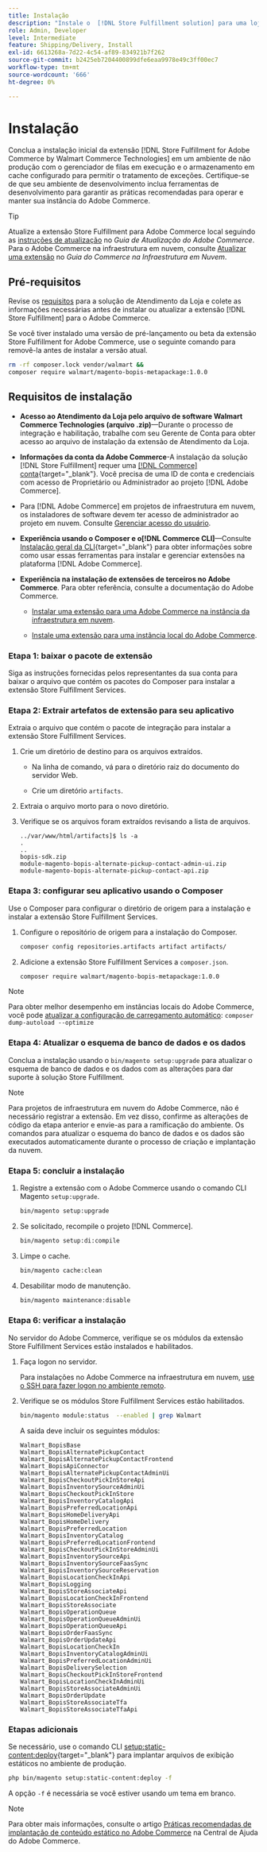 ```yaml
---
title: Instalação
description: "Instale o  [!DNL Store Fulfillment solution] para uma loja da Adobe Commerce usando o Composer para PHP."
role: Admin, Developer
level: Intermediate
feature: Shipping/Delivery, Install
exl-id: 6613268a-7d22-4c54-af89-834921b7f262
source-git-commit: b2425eb7204400899dfe6eaa9978e49c3ff00ec7
workflow-type: tm+mt
source-wordcount: '666'
ht-degree: 0%

---
```



# Instalação

Conclua a instalação inicial da extensão [!DNL Store Fulfillment for Adobe Commerce by Walmart Commerce Technologies] em um ambiente de não produção com o gerenciador de filas em execução e o armazenamento em cache configurado para permitir o tratamento de exceções. Certifique-se de que seu ambiente de desenvolvimento inclua ferramentas de desenvolvimento para garantir as práticas recomendadas para operar e manter sua instância do Adobe Commerce.

>[!TIP]
>
>Atualize a extensão Store Fulfillment para Adobe Commerce local seguindo as [instruções de atualização](https://experienceleague.adobe.com/docs/commerce-operations/upgrade-guide/modules/upgrade.html) no _Guia de Atualização do Adobe Commerce_. Para o Adobe Commerce na infraestrutura em nuvem, consulte [Atualizar uma extensão](https://experienceleague.adobe.com/docs/commerce-cloud-service/user-guide/configure-store/extensions.html#upgrade-an-extension) no *Guia do Commerce na Infraestrutura em Nuvem*.

## Pré-requisitos

Revise os [requisitos](solution-requirements.md) para a solução de Atendimento da Loja e colete as informações necessárias antes de instalar ou atualizar a extensão [!DNL Store Fulfillment] para o Adobe Commerce.

Se você tiver instalado uma versão de pré-lançamento ou beta da extensão Store Fulfillment for Adobe Commerce, use o seguinte comando para removê-la antes de instalar a versão atual.

```bash
rm -rf composer.lock vendor/walmart &&
composer require walmart/magento-bopis-metapackage:1.0.0
```

## Requisitos de instalação

- **Acesso ao Atendimento da Loja pelo arquivo de software Walmart Commerce Technologies (arquivo .zip)**—Durante o processo de integração e habilitação, trabalhe com seu Gerente de Conta para obter acesso ao arquivo de instalação da extensão de Atendimento da Loja.

- **Informações da conta da Adobe Commerce**-A instalação da solução [!DNL Store Fulfillment] requer uma [[!DNL Commerce] conta](https://experienceleague.adobe.com/en/docs/commerce-admin/start/commerce-account/commerce-account-create){target="_blank"}. Você precisa de uma ID de conta e credenciais com acesso de Proprietário ou Administrador ao projeto [!DNL Adobe Commerce].

- Para [!DNL Adobe Commerce] em projetos de infraestrutura em nuvem, os instaladores de software devem ter acesso de administrador ao projeto em nuvem. Consulte [Gerenciar acesso do usuário](https://experienceleague.adobe.com/en/docs/commerce-cloud-service/user-guide/project/user-access).

- **Experiência usando o Composer e o[!DNL Commerce CLI]**—Consulte [Instalação geral da CLI](https://experienceleague.adobe.com/en/docs/commerce-operations/installation-guide/tutorials/extensions){target="_blank"} para obter informações sobre como usar essas ferramentas para instalar e gerenciar extensões na plataforma [!DNL Adobe Commerce].

- **Experiência na instalação de extensões de terceiros no Adobe Commerce**. Para obter referência, consulte a documentação do Adobe Commerce.

   - [Instalar uma extensão para uma Adobe Commerce na instância da infraestrutura em nuvem](https://experienceleague.adobe.com/en/docs/commerce-cloud-service/user-guide/configure-store/extensions#install-an-extension).

   - [Instale uma extensão para uma instância local do Adobe Commerce](https://experienceleague.adobe.com/en/docs/commerce-operations/installation-guide/tutorials/extensions).

### Etapa 1: baixar o pacote de extensão

Siga as instruções fornecidas pelos representantes da sua conta para baixar o arquivo que contém os pacotes do Composer para instalar a extensão Store Fulfillment Services.

### Etapa 2: Extrair artefatos de extensão para seu aplicativo

Extraia o arquivo que contém o pacote de integração para instalar a extensão Store Fulfillment Services.

1. Crie um diretório de destino para os arquivos extraídos.

   - Na linha de comando, vá para o diretório raiz do documento do servidor Web.

   - Crie um diretório `artifacts`.

1. Extraia o arquivo morto para o novo diretório.

1. Verifique se os arquivos foram extraídos revisando a lista de arquivos.

   ```
   ../var/www/html/artifacts]$ ls -a
   .
   ..
   bopis-sdk.zip
   module-magento-bopis-alternate-pickup-contact-admin-ui.zip
   module-magento-bopis-alternate-pickup-contact-api.zip
   ```

### Etapa 3: configurar seu aplicativo usando o Composer

Use o Composer para configurar o diretório de origem para a instalação e instalar a extensão Store Fulfillment Services.

1. Configure o repositório de origem para a instalação do Composer.

   ```bash
   composer config repositories.artifacts artifact artifacts/
   ```

1. Adicione a extensão Store Fulfillment Services a `composer.json`.

   ```bash
   composer require walmart/magento-bopis-metapackage:1.0.0
   ```

>[!NOTE]
>
>Para obter melhor desempenho em instâncias locais do Adobe Commerce, você pode [atualizar a configuração de carregamento automático](https://experienceleague.adobe.com/docs/commerce-operations/performance-best-practices/deployment-flow.html#update-the-autoloader): `composer dump-autoload --optimize`

### Etapa 4: Atualizar o esquema de banco de dados e os dados

Conclua a instalação usando o `bin/magento setup:upgrade` para atualizar o esquema de banco de dados e os dados com as alterações para dar suporte à solução Store Fulfillment.

>[!NOTE]
>
>Para projetos de infraestrutura em nuvem do Adobe Commerce, não é necessário registrar a extensão. Em vez disso, confirme as alterações de código da etapa anterior e envie-as para a ramificação do ambiente. Os comandos para atualizar o esquema do banco de dados e os dados são executados automaticamente durante o processo de criação e implantação da nuvem.

### Etapa 5: concluir a instalação

1. Registre a extensão com o Adobe Commerce usando o comando CLI Magento `setup:upgrade`.

   ```bash
   bin/magento setup:upgrade
   ```

1. Se solicitado, recompile o projeto [!DNL Commerce].

   ```bash
   bin/magento setup:di:compile
   ```

1. Limpe o cache.

   ```bash
   bin/magento cache:clean
   ```

1. Desabilitar modo de manutenção.

   ```bash
   bin/magento maintenance:disable
   ```

### Etapa 6: verificar a instalação

No servidor do Adobe Commerce, verifique se os módulos da extensão Store Fulfillment Services estão instalados e habilitados.

1. Faça logon no servidor.

   Para instalações no Adobe Commerce na infraestrutura em nuvem, [use o SSH para fazer logon no ambiente remoto](https://experienceleague.adobe.com/en/docs/commerce-cloud-service/user-guide/develop/secure-connections#ssh).

1. Verifique se os módulos Store Fulfillment Services estão habilitados.

   ```bash
   bin/magento module:status  --enabled | grep Walmart
   ```

   A saída deve incluir os seguintes módulos:

   ```
   Walmart_BopisBase
   Walmart_BopisAlternatePickupContact
   Walmart_BopisAlternatePickupContactFrontend
   Walmart_BopisApiConnector
   Walmart_BopisAlternatePickupContactAdminUi
   Walmart_BopisCheckoutPickInStoreApi
   Walmart_BopisInventorySourceAdminUi
   Walmart_BopisCheckoutPickInStore
   Walmart_BopisInventoryCatalogApi
   Walmart_BopisPreferredLocationApi
   Walmart_BopisHomeDeliveryApi
   Walmart_BopisHomeDelivery
   Walmart_BopisPreferredLocation
   Walmart_BopisInventoryCatalog
   Walmart_BopisPreferredLocationFrontend
   Walmart_BopisCheckoutPickInStoreAdminUi
   Walmart_BopisInventorySourceApi
   Walmart_BopisInventorySourceFaasSync
   Walmart_BopisInventorySourceReservation
   Walmart_BopisLocationCheckInApi
   Walmart_BopisLogging
   Walmart_BopisStoreAssociateApi
   Walmart_BopisLocationCheckInFrontend
   Walmart_BopisStoreAssociate
   Walmart_BopisOperationQueue
   Walmart_BopisOperationQueueAdminUi
   Walmart_BopisOperationQueueApi
   Walmart_BopisOrderFaasSync
   Walmart_BopisOrderUpdateApi
   Walmart_BopisLocationCheckIn
   Walmart_BopisInventoryCatalogAdminUi
   Walmart_BopisPreferredLocationAdminUi
   Walmart_BopisDeliverySelection
   Walmart_BopisCheckoutPickInStoreFrontend
   Walmart_BopisLocationCheckInAdminUi
   Walmart_BopisStoreAssociateAdminUi
   Walmart_BopisOrderUpdate
   Walmart_BopisStoreAssociateTfa
   Walmart_BopisStoreAssociateTfaApi
   ```

### Etapas adicionais

Se necessário, use o comando CLI [setup:static-content:deploy](https://experienceleague.adobe.com/en/docs/commerce-operations/tools/cli-reference/commerce-on-premises){target="_blank"} para implantar arquivos de exibição estáticos no ambiente de produção.

```bash
php bin/magento setup:static-content:deploy -f
```

A opção `-f` é necessária se você estiver usando um tema em branco.

>[!NOTE]
>
>Para obter mais informações, consulte o artigo [Práticas recomendadas de implantação de conteúdo estático no Adobe Commerce](https://experienceleague.adobe.com/docs/commerce-operations/implementation-playbook/best-practices/development/static-content-deployment.html) na Central de Ajuda do Adobe Commerce.


